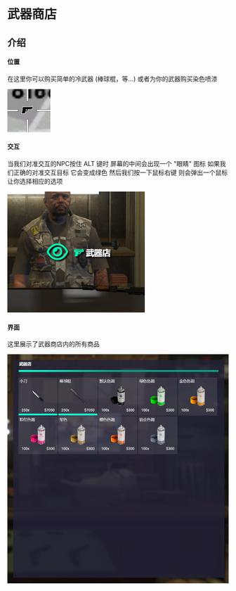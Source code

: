 # 武器商店

## 介绍

#### 位置

在这里你可以购买简单的冷武器 (棒球棍，等...) 或者为你的武器购买染色喷漆

![](<../.gitbook/assets/image (4) (2).png>)



#### 交互

当我们对准交互的NPC按住 ALT 键时 屏幕的中间会出现一个 "眼睛" 图标 如果我们正确的对准交互目标 它会变成绿色 然后我们按一下鼠标右键 则会弹出一个鼠标 让你选择相应的选项

![](<../.gitbook/assets/image (5) (1).png>)



#### 界面

这里展示了武器商店内的所有商品

![](<../.gitbook/assets/image (9).png>)
